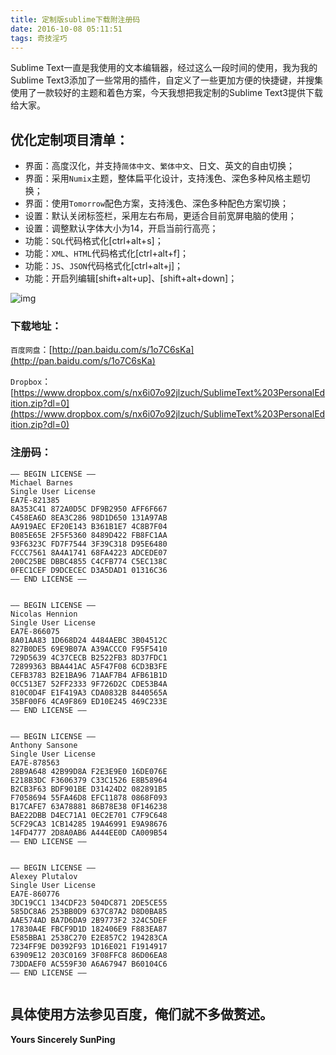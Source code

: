 ```yaml
---
title: 定制版sublime下载附注册码
date: 2016-10-08 05:11:51
tags: 奇技淫巧
---
```


Sublime Text一直是我使用的文本编辑器，经过这么一段时间的使用，我为我的Sublime Text3添加了一些常用的插件，自定义了一些更加方便的快捷键，并搜集使用了一款较好的主题和着色方案，今天我想把我定制的Sublime Text3提供下载给大家。

<!--more-->

## 优化定制项目清单：

- 界面：高度汉化，并支持`简体中文`、`繁体中文`、日文、英文的自由切换；
- 界面：采用`Numix`主题，整体扁平化设计，支持浅色、深色多种风格主题切换；
- 界面：使用`Tomorrow`配色方案，支持浅色、深色多种配色方案切换；
- 设置：默认关闭标签栏，采用左右布局，更适合目前宽屏电脑的使用；
- 设置：调整默认字体大小为14，开启当前行高亮；
- 功能：`SQL`代码格式化[ctrl+alt+s]；
- 功能：`XML`、`HTML`代码格式化[ctrl+alt+f]；
- 功能：`JS`、`JSON`代码格式化[ctrl+alt+j]；
- 功能：开启列编辑[shift+alt+up]、[shift+alt+down]；

![img](http://7xjdah.com1.z0.glb.clouddn.com/pic2016061523.png)

### 下载地址：

`百度网盘`：[http://pan.baidu.com/s/1o7C6sKa](http://pan.baidu.com/s/1o7C6sKa)

`Dropbox`：[https://www.dropbox.com/s/nx6i07o92jlzuch/SublimeText%203PersonalEdition.zip?dl=0](https://www.dropbox.com/s/nx6i07o92jlzuch/SublimeText%203PersonalEdition.zip?dl=0)

### 注册码：

```
—– BEGIN LICENSE —–
Michael Barnes
Single User License
EA7E-821385
8A353C41 872A0D5C DF9B2950 AFF6F667
C458EA6D 8EA3C286 98D1D650 131A97AB
AA919AEC EF20E143 B361B1E7 4C8B7F04
B085E65E 2F5F5360 8489D422 FB8FC1AA
93F6323C FD7F7544 3F39C318 D95E6480
FCCC7561 8A4A1741 68FA4223 ADCEDE07
200C25BE DBBC4855 C4CFB774 C5EC138C
0FEC1CEF D9DCECEC D3A5DAD1 01316C36
—— END LICENSE ——


```

```
—– BEGIN LICENSE —–
Nicolas Hennion
Single User License
EA7E-866075
8A01AA83 1D668D24 4484AEBC 3B04512C
827B0DE5 69E9B07A A39ACCC0 F95F5410
729D5639 4C37CECB B2522FB3 8D37FDC1
72899363 BBA441AC A5F47F08 6CD3B3FE
CEFB3783 B2E1BA96 71AAF7B4 AFB61B1D
0CC513E7 52FF2333 9F726D2C CDE53B4A
810C0D4F E1F419A3 CDA0832B 8440565A
35BF00F6 4CA9F869 ED10E245 469C233E
—— END LICENSE ——


```

```
—– BEGIN LICENSE —–
Anthony Sansone
Single User License
EA7E-878563
28B9A648 42B99D8A F2E3E9E0 16DE076E
E218B3DC F3606379 C33C1526 E8B58964
B2CB3F63 BDF901BE D31424D2 082891B5
F7058694 55FA46D8 EFC11878 0868F093
B17CAFE7 63A78881 86B78E38 0F146238
BAE22DBB D4EC71A1 0EC2E701 C7F9C648
5CF29CA3 1CB14285 19A46991 E9A98676
14FD4777 2D8A0AB6 A444EE0D CA009B54
—— END LICENSE ——


```

```
—– BEGIN LICENSE —–
Alexey Plutalov
Single User License
EA7E-860776
3DC19CC1 134CDF23 504DC871 2DE5CE55
585DC8A6 253BB0D9 637C87A2 D8D0BA85
AAE574AD BA7D6DA9 2B9773F2 324C5DEF
17830A4E FBCF9D1D 182406E9 F883EA87
E585BBA1 2538C270 E2E857C2 194283CA
7234FF9E D0392F93 1D16E021 F1914917
63909E12 203C0169 3F08FFC8 86D06EA8
73DDAEF0 AC559F30 A6A67947 B60104C6
—— END LICENSE ——


```

## 具体使用方法参见百度，俺们就不多做赘述。

**Yours Sincerely SunPing**